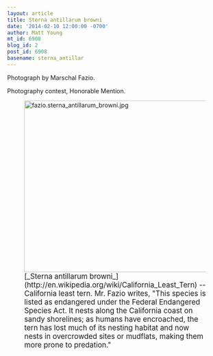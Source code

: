 ```yaml
---
layout: article
title: Sterna antillarum browni
date: '2014-02-10 12:00:00 -0700'
author: Matt Young
mt_id: 6908
blog_id: 2
post_id: 6908
basename: sterna_antillar
---
```

Photograph by Marschal Fazio.

Photography contest, Honorable Mention.

<figure>
<img src="{{ site.baseurl }}/uploads/2014/fazio.sterna_antillarum_browni.jpg" alt="fazio.sterna_antillarum_browni.jpg" width="600" height="400" />
<figcaption markdown="span">
<big>[_Sterna antillarum browni_](http://en.wikipedia.org/wiki/California_Least_Tern) -- California least tern.   Mr. Fazio writes, "This species is listed as endangered under the Federal Endangered Species Act. It nests along the California coast on sandy shorelines; as humans have encroached, the tern has lost much of its nesting habitat and now nests in overcrowded sites or mudflats, making them more prone to predation."</big>

</figcaption>
</figure>
